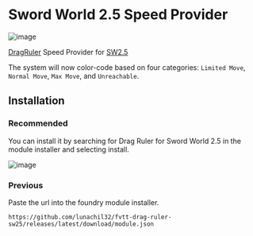 # Sword World 2.5 Speed Provider

![image](https://github.com/lunachil32/fvtt-drag-ruler-sw25/assets/17611190/05a791b2-d027-401b-b2b3-4d6a1fb4d12c)

[DragRuler](https://foundryvtt.com/packages/drag-ruler) Speed Provider for [SW2.5](https://foundryvtt.com/packages/sw25)

The system will now color-code based on four categories: `Limited Move`, `Normal Move`, `Max Move`, and `Unreachable`.

## Installation

### Recommended

You can install it by searching for Drag Ruler for Sword World 2.5 in the module installer and selecting install.

![image](https://github.com/lunachil32/fvtt-drag-ruler-sw25/assets/17611190/534dbf10-2d3e-40d9-b0d1-f1884c4c5dd9)


### Previous

Paste the url into the foundry module installer.

```
https://github.com/lunachil32/fvtt-drag-ruler-sw25/releases/latest/download/module.json
```
